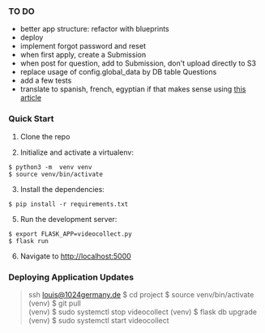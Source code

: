 ### TO DO

* better app structure: refactor with blueprints
* deploy
* implement forgot password and reset
* when first apply, create a Submission
* when post for question, add to Submission, don't upload directly to S3
* replace usage of config.global_data by DB table Questions
* add a few tests
* translate to spanish, french, egyptian if that makes sense using [this article](https://blog.miguelgrinberg.com/post/the-flask-mega-tutorial-part-xiii-i18n-and-l10n) 

### Quick Start

1. Clone the repo

2. Initialize and activate a virtualenv:
  ```
  $ python3 -m  venv venv
  $ source venv/bin/activate
  ```

3. Install the dependencies:
  ```
  $ pip install -r requirements.txt
  ```

5. Run the development server:
  ```
  $ export FLASK_APP=videocollect.py
  $ flask run
  ```

6. Navigate to [http://localhost:5000](http://localhost:5000)



### Deploying Application Updates
> ssh louis@1024germany.de
$ cd project
$ source venv/bin/activate
(venv) $ git pull                              
(venv) $ sudo systemctl stop videocollect
(venv) $ flask db upgrade                      
(venv) $ sudo systemctl start videocollect    

